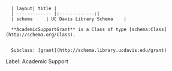 
      | layout| title |
      | ------------- |:-------------:|
      | schema     | UC Davis Library Schema    |

      **AcademicSupportGrant** is a Class of type [schema:Class](http://schema.org/Class).
      

      Subclass: [grant](http://schema.library.ucdavis.edu/grant)
Label: Academic Support

    